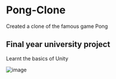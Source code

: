 # Pong-Clone

Created a clone of the famous game Pong

## Final year university project

Learnt the basics of Unity

![image](https://user-images.githubusercontent.com/61838026/204137304-aff415e4-1caf-4b77-a208-cd050be809df.png)
